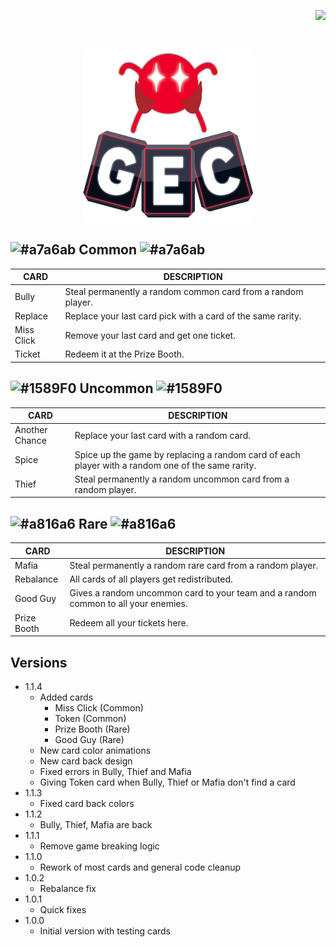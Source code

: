﻿<p align="right"> 
<a href="https://www.paypal.com/paypalme/otdan">
<img src="https://raw.githubusercontent.com/aha999/DonateButtons/master/Paypal.png" height="65" />
</a>
</p>
‎<p align="center"> 
<img src="https://github.com/otDan/GameEnhancementCards/blob/master/GameEnhancementCards/icon-full.png?raw=true" height="275" />
</p>

## ![#a7a6ab](https://via.placeholder.com/25/a7a6ab/000000?text=+) Common ![#a7a6ab](https://via.placeholder.com/25/a7a6ab/000000?text=+)

| CARD | DESCRIPTION |
| - | - |
| Bully | Steal permanently a random common card from a random player. |
| Replace | Replace your last card pick with a card of the same rarity. |
| Miss Click | Remove your last card and get one ticket. |
| Ticket | Redeem it at the Prize Booth. |

## ![#1589F0](https://via.placeholder.com/25/1589F0/000000?text=+) Uncommon ![#1589F0](https://via.placeholder.com/25/1589F0/000000?text=+)

| CARD | DESCRIPTION |
| - | - |
| Another Chance | Replace your last card with a random card. |
| Spice | Spice up the game by replacing a random card of each player with a random one of the same rarity. |
| Thief | Steal permanently a random uncommon card from a random player. |

## ![#a816a6](https://via.placeholder.com/25/a816a6/000000?text=+) Rare ![#a816a6](https://via.placeholder.com/25/a816a6/000000?text=+)

| CARD | DESCRIPTION |
| - | - |
| Mafia | Steal permanently a random rare card from a random player. |
| Rebalance | All cards of all players get redistributed. |
| Good Guy | Gives a random uncommon card to your team and a random common to all your enemies. |
| Prize Booth | Redeem all your tickets here. |

## Versions
- 1.1.4
  - Added cards 
    - Miss Click (Common)
    - Token (Common)
    - Prize Booth (Rare)
    - Good Guy (Rare)
  - New card color animations
  - New card back design
  - Fixed errors in Bully, Thief and Mafia
  - Giving Token card when Bully, Thief or Mafia don't find a card
- 1.1.3 
  - Fixed card back colors
- 1.1.2 
  - Bully, Thief, Mafia are back
- 1.1.1 
  - Remove game breaking logic
- 1.1.0 
  - Rework of most cards and general code cleanup
- 1.0.2 
  - Rebalance fix
- 1.0.1 
  - Quick fixes
- 1.0.0
  - Initial version with testing cards
